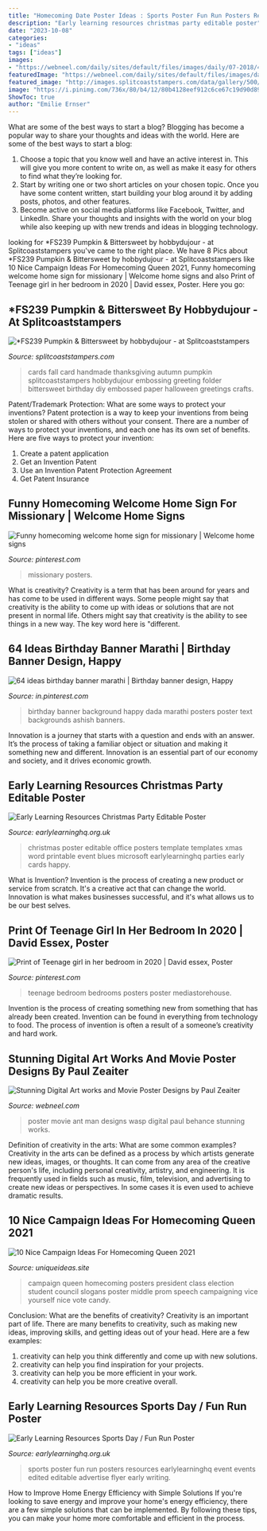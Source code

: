 ```yaml
---
title: "Homecoming Date Poster Ideas : Sports Poster Fun Run Posters Resources Earlylearninghq Event Events Edited Editable Advertise Flyer Early Writing"
description: "Early learning resources christmas party editable poster"
date: "2023-10-08"
categories:
- "ideas"
tags: ["ideas"]
images:
- "https://webneel.com/daily/sites/default/files/images/daily/07-2018/4-movie-poster-designs-ideas-ant-man-wasp-paul-zeaiter.jpg"
featuredImage: "https://webneel.com/daily/sites/default/files/images/daily/07-2018/4-movie-poster-designs-ideas-ant-man-wasp-paul-zeaiter.jpg"
featured_image: "http://images.splitcoaststampers.com/data/gallery/500/2011/09/04/100_3540_by_hobbydujour.jpg"
image: "https://i.pinimg.com/736x/80/b4/12/80b4128eef912c6ce67c19d90d893f61.jpg"
ShowToc: true
author: "Emilie Ernser"
---
```



What are some of the best ways to start a blog?
Blogging has become a popular way to share your thoughts and ideas with the world. Here are some of the best ways to start a blog: 
1. Choose a topic that you know well and have an active interest in. This will give you more content to write on, as well as make it easy for others to find what they’re looking for. 
2. Start by writing one or two short articles on your chosen topic. Once you have some content written, start building your blog around it by adding posts, photos, and other features. 
3. Become active on social media platforms like Facebook, Twitter, and LinkedIn. Share your thoughts and insights with the world on your blog while also keeping up with new trends and ideas in blogging technology. 

	

		
looking for *FS239 Pumpkin &amp; Bittersweet by hobbydujour - at Splitcoaststampers you've came to the right place. We have 8 Pics about *FS239 Pumpkin &amp; Bittersweet by hobbydujour - at Splitcoaststampers like 10 Nice Campaign Ideas For Homecoming Queen 2021, Funny homecoming welcome home sign for missionary | Welcome home signs and also Print of Teenage girl in her bedroom in 2020 | David essex, Poster. Here you go:
		
    
## *FS239 Pumpkin &amp; Bittersweet By Hobbydujour - At Splitcoaststampers

<img loading=lazy src="http://images.splitcoaststampers.com/data/gallery/500/2011/09/04/100_3540_by_hobbydujour.jpg" onerror="this.onerror=null;this.src='https://tse2.mm.bing.net/th?id=OIP.IZe0hzHpUO-B5DngTFPgGgAAAA&amp;pid=15.1';" alt="*FS239 Pumpkin &amp; Bittersweet by hobbydujour - at Splitcoaststampers">

_Source: splitcoaststampers.com_

>cards fall card handmade thanksgiving autumn pumpkin splitcoaststampers hobbydujour embossing greeting folder bittersweet birthday diy embossed paper halloween greetings crafts. 

	

Patent/Trademark Protection: What are some ways to protect your inventions?
Patent protection is a way to keep your inventions from being stolen or shared with others without your consent. There are a number of ways to protect your inventions, and each one has its own set of benefits. Here are five ways to protect your invention: 
1. Create a patent application 
2. Get an Invention Patent 
3. Use an Invention Patent Protection Agreement 
4. Get Patent Insurance 

    
## Funny Homecoming Welcome Home Sign For Missionary | Welcome Home Signs

<img loading=lazy src="https://i.pinimg.com/736x/c1/7d/ba/c17dba6438c1a58bea7d560b61542ac5.jpg" onerror="this.onerror=null;this.src='https://tse4.mm.bing.net/th?id=OIP.7XGZsBeQZdIk1jctPhEO-AHaJ3&amp;pid=15.1';" alt="Funny homecoming welcome home sign for missionary | Welcome home signs">

_Source: pinterest.com_

>missionary posters. 

	

What is creativity?
Creativity is a term that has been around for years and has come to be used in different ways. Some people might say that creativity is the ability to come up with ideas or solutions that are not present in normal life. Others might say that creativity is the ability to see things in a new way. The key word here is "different.

    
## 64 Ideas Birthday Banner Marathi | Birthday Banner Design, Happy

<img loading=lazy src="https://i.pinimg.com/736x/80/b4/12/80b4128eef912c6ce67c19d90d893f61.jpg" onerror="this.onerror=null;this.src='https://tse1.mm.bing.net/th?id=OIP.tXBVvnPu0_93t46l75PkywAAAA&amp;pid=15.1';" alt="64 ideas birthday banner marathi | Birthday banner design, Happy">

_Source: in.pinterest.com_

>birthday banner background happy dada marathi posters poster text backgrounds ashish banners. 

	

Innovation is a journey that starts with a question and ends with an answer. It’s the process of taking a familiar object or situation and making it something new and different. Innovation is an essential part of our economy and society, and it drives economic growth.

    
## Early Learning Resources Christmas Party Editable Poster

<img loading=lazy src="https://www.earlylearninghq.org.uk/wp-content/uploads/2010/11/Christmas-party-prev.jpg" onerror="this.onerror=null;this.src='https://tse4.mm.bing.net/th?id=OIP.xIr27D4b-waZkrb_qoEkqAAAAA&amp;pid=15.1';" alt="Early Learning Resources Christmas Party Editable Poster">

_Source: earlylearninghq.org.uk_

>christmas poster editable office posters template templates xmas word printable event blues microsoft earlylearninghq parties early cards happy. 

	

What is Invention?
Invention is the process of creating a new product or service from scratch. It's a creative act that can change the world. Innovation is what makes businesses successful, and it's what allows us to be our best selves.

    
## Print Of Teenage Girl In Her Bedroom In 2020 | David Essex, Poster

<img loading=lazy src="https://i.pinimg.com/736x/ee/b9/85/eeb98537bcae05e97600ad090c09ef1d.jpg" onerror="this.onerror=null;this.src='https://tse2.mm.bing.net/th?id=OIP.veT8Q2nfrCpVNIbRvI_FEgHaE0&amp;pid=15.1';" alt="Print of Teenage girl in her bedroom in 2020 | David essex, Poster">

_Source: pinterest.com_

>teenage bedroom bedrooms posters poster mediastorehouse. 

	

Invention is the process of creating something new from something that has already been created. Invention can be found in everything from technology to food. The process of invention is often a result of a someone’s creativity and hard work.

    
## Stunning Digital Art Works And Movie Poster Designs By Paul Zeaiter

<img loading=lazy src="https://webneel.com/daily/sites/default/files/images/daily/07-2018/4-movie-poster-designs-ideas-ant-man-wasp-paul-zeaiter.jpg" onerror="this.onerror=null;this.src='https://tse2.mm.bing.net/th?id=OIP.GX24l3JuhDGYL6Ri1XfzOgHaK5&amp;pid=15.1';" alt="Stunning Digital Art works and Movie Poster Designs by Paul Zeaiter">

_Source: webneel.com_

>poster movie ant man designs wasp digital paul behance stunning works. 

	

Definition of creativity in the arts: What are some common examples?
Creativity in the arts can be defined as a process by which artists generate new ideas, images, or thoughts. It can come from any area of the creative person's life, including personal creativity, artistry, and engineering. It is frequently used in fields such as music, film, television, and advertising to create new ideas or perspectives. In some cases it is even used to achieve dramatic results.

    
## 10 Nice Campaign Ideas For Homecoming Queen 2021

<img loading=lazy src="http://www.uniqueideas.site/wp-content/uploads/class-queen-campaign-do-it-yourself.jpg" onerror="this.onerror=null;this.src='https://tse2.mm.bing.net/th?id=OIP.nZTMhjtjUq9HAy72bGMDUAHaNL&amp;pid=15.1';" alt="10 Nice Campaign Ideas For Homecoming Queen 2021">

_Source: uniqueideas.site_

>campaign queen homecoming posters president class election student council slogans poster middle prom speech campaigning vice yourself nice vote candy. 

	

Conclusion: What are the benefits of creativity?
Creativity is an important part of life. There are many benefits to creativity, such as making new ideas, improving skills, and getting ideas out of your head. Here are a few examples: 
1. creativity can help you think differently and come up with new solutions.
2. creativity can help you find inspiration for your projects.
3. creativity can help you be more efficient in your work.
4. creativity can help you be more creative overall.

    
## Early Learning Resources Sports Day / Fun Run Poster

<img loading=lazy src="https://www.earlylearninghq.org.uk/wp-content/uploads/2010/10/sports-day-prev.jpg" onerror="this.onerror=null;this.src='https://tse4.mm.bing.net/th?id=OIP.MOMjpcNxQa_IBH9mDIJpYgAAAA&amp;pid=15.1';" alt="Early Learning Resources Sports Day / Fun Run Poster">

_Source: earlylearninghq.org.uk_

>sports poster fun run posters resources earlylearninghq event events edited editable advertise flyer early writing. 

	

How to Improve Home Energy Efficiency with Simple Solutions
If you're looking to save energy and improve your home's energy efficiency, there are a few simple solutions that can be implemented. By following these tips, you can make your home more comfortable and efficient in the process.


